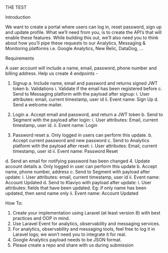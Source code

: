 THE TEST

Introduction

We want to create a portal where users can log in, reset password, sign up and update profile.
What we’ll need from you, is to create the API’s that will enable these features.
While building this out, we’ll also need you to think about how you’ll pipe these requests to our
Analytics, Messaging & Monitoring platforms i.e. Google Analytics, New Relic, DataDog, ...

Requirements

A user account will include a name, email, password, phone number and billing address.
Help us create 4 endpoints -
1. Signup
a. Include name, email and password and returns signed JWT token
b. Validations
i. Validate if the email has been registered before
c. Send to Messaging platform with the payload after signup:
i. User attributes: email, current timestamp, user id
ii. Event name: Sign Up
d. Send a welcome mailer.
2. Login
a. Accept email and password, and return a JWT token
b. Send to Segment with the payload after login:
i. User attributes: Email, current timestamp, user id.
ii. Event name: Login

3. Password reset
a. Only logged in users can perform this update.
b. Accept current password and new password
c. Send to Analytics platform with the payload after reset:
i. User attributes: Email, current timestamp, user id
ii. Event name: Password Reset

d. Send an email for notifying password has been changed
4. Update account details
a. Only logged in user can perform this update
b. Accept name, phone number, address
c. Send to Segment with payload after update:
i. User attributes: email, current timestamp, user id
ii. Event name: Account Updated
d. Send to Klaviyo with payload after update:
i. User attributes: fields that have been updated. Eg: if only name has been
updated, then send name only
ii. Event name: Account Updated

How To:
1. Create your implementation using Laravel (at least version 8) with best practices and OOP
in mind.
2. Use Laravel Event for analytics, observability and messaging services.
3. For analytics, observability and messaging tools, feel free to log it in Laravel logs; we won’t
need you to integrate it for real.
4. Google Analytics payload needs to be JSON format.
5. Please create a repo and share with us during submission
